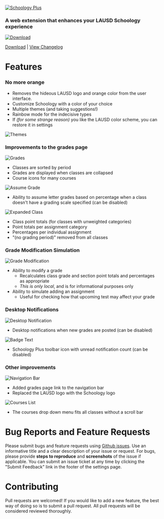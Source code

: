 [![Schoology Plus](https://imgur.com/QdAPxXN.png)](https://chrome.google.com/webstore/detail/schoology-plus/fbfppoaockpecjpbdmldojdehdpepfef)

### A web extension that enhances your LAUSD Schoology experience

[![Download](https://developer.chrome.com/webstore/images/ChromeWebStore_Badge_v2_206x58.png)](https://chrome.google.com/webstore/detail/schoology-plus/fbfppoaockpecjpbdmldojdehdpepfef)

[Download](https://chrome.google.com/webstore/detail/schoology-plus/fbfppoaockpecjpbdmldojdehdpepfef) | [View Changelog](https://gist.github.com/aopell/2cc6e752ee4dcee9b2f44fa3862f2886)

# Features

### No more orange
- Removes the hideous LAUSD logo and orange color from the user interface.
- Customize Schoology with a color of your choice
- Multiple themes (and taking suggestions!)
- Rainbow mode for the indecisive types
- If *(for some strange reason)* you like the LAUSD color scheme, you can restore it in settings

![Themes](https://i.imgur.com/JenJigF.png)

### Improvements to the grades page

![Grades](https://i.imgur.com/7G1xW39.png)

- Classes are sorted by period
- Grades are displayed when classes are collapsed
- Course icons for many courses

![Assume Grade](https://i.imgur.com/jzf9VR7.png)
- Ability to assume letter grades based on percentage when a class doesn't have a grading scale specified (can be disabled)

![Expanded Class](https://i.imgur.com/WaYlqzi.png)
- Class point totals (for classes with unweighted categories)
- Point totals per assignment category
- Percentages per individual assignment
- "(no grading period)" removed from all classes

### Grade Modification Simulation

![Grade Modification](https://i.imgur.com/uaLgPks.gif)

- Ability to modify a grade
  - Recalculates class grade and section point totals and percentages as appropriate
  - *This is only local*, and is for informational purposes only
- Ability to simulate adding an assignment
  - Useful for checking how that upcoming test may affect your grade

### Desktop Notifications

![Desktop Notification](https://imgur.com/XSUrTq6.png)
- Desktop notifications when new grades are posted (can be disabled)

![Badge Text](https://i.imgur.com/LDLkjW6.png)
- Schoology Plus toolbar icon with unread notification count (can be disabled)

### Other improvements

![Navigation Bar](https://i.imgur.com/NbErwok.png)
- Added grades page link to the navigation bar
- Replaced the LAUSD logo with the Schoology logo

![Courses List](https://i.imgur.com/Kp14rwH.png)
- The courses drop down menu fits all classes without a scroll bar

# Bug Reports and Feature Requests

Please submit bugs and feature requests using [Github issues](https://github.com/aopell/SchoologyPlus/issues/new). Use an informative title and a clear description of your issue or request. For bugs, please provide **steps to reproduce** and **screenshots** of the issue if applicable. You can submit an issue ticket at any time by clicking the "Submit Feedback" link in the footer of the settings page.

# Contributing

Pull requests are welcomed! If you would like to add a new feature, the best way of doing so is to submit a pull request. All pull requests will be considered reviewed thoroughly.

